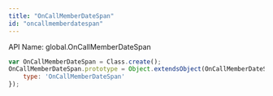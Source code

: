 ```yaml
---
title: "OnCallMemberDateSpan"
id: "oncallmemberdatespan"
---
```


API Name: global.OnCallMemberDateSpan

```js
var OnCallMemberDateSpan = Class.create();
OnCallMemberDateSpan.prototype = Object.extendsObject(OnCallMemberDateSpanSNC, {
	type: 'OnCallMemberDateSpan'
});

```